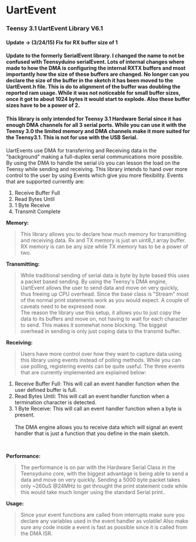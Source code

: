 UartEvent
=========
<h3>Teensy 3.1 UartEvent Library V6.1</h3>

<h4>Update -> (3/24/15) Fix for RX buffer size of 1</h4>

<h4>Update to the formerly SerialEvent library. I changed the name to not be confused with Teensyduino serialEvent. Lots of internal changes where made to how the DMA is configuring the internal RXTX buffers and most importantly how the size of these buffers are changed. No longer can you declare the size of the buffer in the sketch it has been moved to the UartEvent.h file. This is do to alignment of the buffer was doubling the reported ram usage. While it was not noticeable for small buffer sizes, once it got to about 1024 bytes it would start to explode. Also these buffer sizes have to be a power of 2.</h4>


<h4>This library is only intended for Teensy 3.1 Hardware Serial since it has enough DMA channels for all 3 serial ports. While you can use it with the Teensy 3.0 the limited memory and DMA channels make it more suited for the Teensy3.1. This is not for use with the USB Serial.</h4>

UartEvents use DMA for transferring and Receiving data in the "background" making a full-duplex serial communications more possible. By using the DMA to handle the serial i/o you can lesson the load on the Teensy while sending and receiving. This library intends to hand over more control to the user by using Events which give you more flexibility.
Events that are supported currently are:<br>
1.  Receive Buffer Full<br>
2.  Read Bytes Until<br>
3.  1 Byte Receive<br>
4.  Transmit Complete<br>

<b>Memory:</b><br>
> This library allows you to declare how much memory for transmitting and receiving data. Rx and TX memory is just an uint8_t array buffer. RX memory is can be any size while TX memory has to be a power of two.<br>

<b>Transmitting:</b><br>
> While traditional sending of serial data is byte by byte based this uses a packet based sending. By using the Teensy's DMA engine, UartEvent allows the user to send data and move on very quickly, thus freeing up CPU overhead. Since the base class is "Stream" most of the normal print statements work as you would expect. A couple of caveats need to be expressed now.<br>
The reason the library use this setup, it allows you to just copy the data to its buffers and move on, not having to wait for each character to send. This makes it somewhat none blocking. The biggest overhead in sending is only just coping data to the transmit buffer.<br>

<b>Receiving:</b><br>
> Users have more control over how they want to capture data using this library using events instead of polling methods. While you can use polling, registering events can be quite useful. The three events that are currently implemented are explained below:<br>
1.  Receive Buffer Full: This will call an event handler function when the user defined buffer is full.<br>
2.  Read Bytes Until: This will call an event handler function when a termination character is detected.<br>
3.  1 Byte Receive: This will call an event handler function when a byte is present.<br><br>
The DMA engine allows you to receive data which will signal an event handler that is just a function that you define in the main sketch.
<br>

<b>Performance:</b><br>
>The performance is on par with the Hardware Serial Class in the Teensyduino core, with the biggest advantage is being able to send a data and move on very quickly. Sending a 5000 byte packet takes only ~260uS @24MHz to get throught the print statement code while this would take much longer using the standard Serial print..<br>
</ul>

<b>Usage:</b><br>
>Since your event functions are called from interrupts make sure you declare any variables used in the event handler as volatile! Also make sure any code inside a event is fast as possible since it is called from the DMA ISR.

